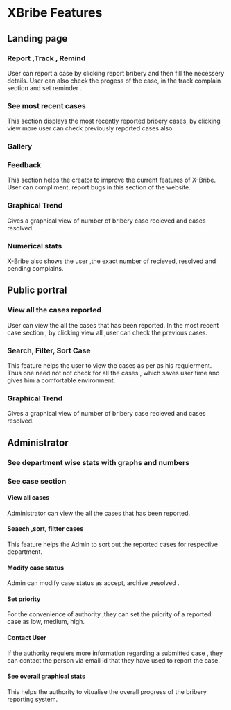 # XBribe Features

## Landing page

### Report ,Track , Remind
 User can report a case by clicking report bribery and then fill the necessery details. User can also check the progess of the case, in the track complain section and set reminder .
###  See most recent cases
 This section displays the most recently reported bribery cases, by clicking view more user can check previously reported cases also
### Gallery
### Feedback
 This section helps the creator to improve the current features of X-Bribe. User can compliment, report bugs in this section of the website.
### Graphical Trend 
 Gives a graphical view of number of bribery case recieved and cases resolved.
### Numerical stats
 X-Bribe also shows the user ,the exact number of recieved, resolved and pending complains.
 ## Public portral
### View all the cases reported 
 User can view the all the cases that has been reported. In the most recent case section , by clicking view all ,user can check the previous cases.
### Search, Filter, Sort Case
 This feature helps the user to view the cases as per as his requierment. Thus one need not not check for all the cases , which saves user time and gives him a comfortable environment.
### Graphical Trend 
 Gives a graphical view of number of bribery case recieved and cases resolved.
## Administrator 
### See department wise stats with graphs and numbers 
### See case section
#### View all cases 
  Administrator can view the all the cases that has been reported.
#### Seaech ,sort, filtter cases
 This feature helps the Admin to sort out the reported cases for respective department.
 
#### Modify case status 
 Admin can modify case status as accept, archive ,resolved .
#### Set priority
 For the convenience of authority ,they can set the priority of a reported case as low, medium, high.
#### Contact User
 If the authority requiers more information regarding a submitted case , they can contact the person via email id that they have used to report the case.
#### See overall graphical stats
 This helps the authority to vitualise the overall progress of the bribery reporting system.
 
 
